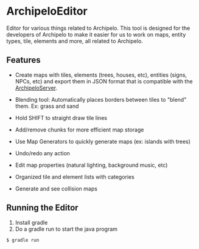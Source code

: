 # ArchipeloEditor
Editor for various things related to Archipelo. This tool is designed for the developers of Archipelo to make it easier for us to work on maps, entity types, tile, elements and more, all related to Archipelo.

## Features

- Create maps with tiles, elements (trees, houses, etc), entities (signs, NPCs, etc) and export them in JSON format that is compatible with the [ArchipeloServer](https://github.com/hollowbit/ArchipeloServer).

- Blending tool: Automatically places borders between tiles to "blend" them. Ex: grass and sand

- Hold SHIFT to straight draw tile lines

- Add/remove chunks for more efficient map storage

- Use Map Generators to quickly generate maps (ex: islands with trees)

- Undo/redo any action

- Edit map properties (natural lighting, background music, etc)

- Organized tile and element lists with categories

- Generate and see collision maps

## Running the Editor

1. Install gradle
2. Do a gradle run to start the java program

```
$ gradle run
```